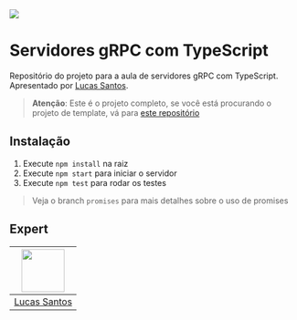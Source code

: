 <img src="https://storage.googleapis.com/golden-wind/experts-club/capa-github.svg" />

# Servidores gRPC com TypeScript

Repositório do projeto para a aula de servidores gRPC com TypeScript. Apresentado por [Lucas Santos][1].

> __Atenção__: Este é o projeto completo, se você está procurando o projeto de template, vá para [este repositório](https://github.com/rocketseat-experts-club/grpc-server-typescript-template)

## Instalação

1. Execute `npm install` na raiz
2. Execute `npm start` para iniciar o servidor
3. Execute `npm test` para rodar os testes

> Veja o branch `promises` para mais detalhes sobre o uso de promises

## Expert

| [<img src="https://github.com/khaosdoctor.png" width="75px;"/>][1] |
| :-: |
|[Lucas Santos][1]|

[1]: https://lsantos.dev
